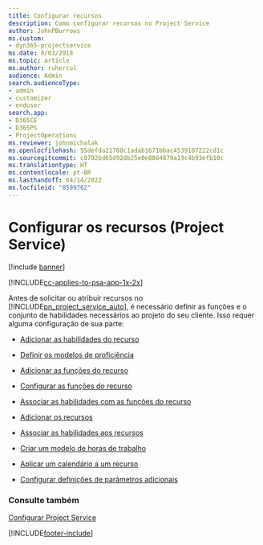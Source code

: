 ```yaml
---
title: Configurar recursos
description: Como configurar recursos no Project Service
author: JohnPBurrows
ms.custom:
- dyn365-projectservice
ms.date: 8/03/2018
ms.topic: article
ms.author: ruhercul
audience: Admin
search.audienceType:
- admin
- customizer
- enduser
search.app:
- D365CE
- D365PS
- ProjectOperations
ms.reviewer: johnmichalak
ms.openlocfilehash: 55defda21760c1adab1671bbac4539107222cd1c
ms.sourcegitcommit: c0792bd65d92db25e0e8864879a19c4b93efb10c
ms.translationtype: HT
ms.contentlocale: pt-BR
ms.lasthandoff: 04/14/2022
ms.locfileid: "8599762"
---
```

# <a name="set-up-resources-project-service"></a>Configurar os recursos (Project Service)

[!include [banner](../includes/psa-now-project-operations.md)]

[!INCLUDE[cc-applies-to-psa-app-1x-2x](../includes/cc-applies-to-psa-app-1x-2x.md)]

Antes de solicitar ou atribuir recursos no [!INCLUDE[pn_project_service_auto](../includes/pn-project-service-auto.md)], é necessário definir as funções e o conjunto de habilidades necessários ao projeto do seu cliente. Isso requer alguma configuração de sua parte:  
  
-   [Adicionar as habilidades do recurso](../psa/add-resource-skills.md)  
  
-   [Definir os modelos de proficiência](../psa/set-up-proficiency-models.md)  
  
-   [Adicionar as funções do recurso](../psa/add-resource-roles.md)  
  
-   [Configurar as funções do recurso](../psa/configure-resource-roles.md)  
  
-   [Associar as habilidades com as funções do recurso](../psa/associate-skills-with-resource-roles.md)  
  
-   [Adicionar os recursos](../psa/add-resources.md)  
  
-   [Associar as habilidades aos recursos](../psa/associate-skills-with-resources.md)  
  
-   [Criar um modelo de horas de trabalho](../psa/create-work-hours-template.md)  
  
-   [Aplicar um calendário a um recurso](../psa/apply-calendar-resource.md)  
  
-   [Configurar definições de parâmetros adicionais](../psa/configure-additional-parameters-settings.md)  
  
### <a name="see-also"></a>Consulte também  
 [Configurar Project Service](../psa/configure.md)


[!INCLUDE[footer-include](../includes/footer-banner.md)]

